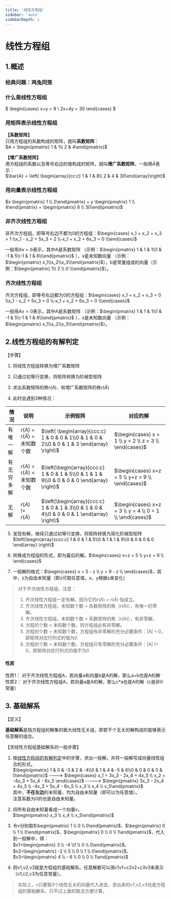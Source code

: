 ```yaml
---
title: '线性方程组'
sidebar: 'auto'
sidebarDepth: 1
---
```


# 线性方程组

## 1.概述
### 经典问题：鸡兔同笼


### 什么是线性方程组

$
\begin{cases}
x+y = 8 \\
2x+4y = 30
\end{cases}
$


### 用矩阵表示线性方程组
**【系数矩阵】**  
只用方程组的系数构成的矩阵，就叫**系数矩阵**：  
$A = \begin{pmatrix} 1 & 1\\  2 & 4\end{pmatrix}$  

**【增广系数矩阵】**  
用方程组的系数以及等号右边的值构成的矩阵，就叫**增广系数矩阵**，一般用$\bar{A}$表示：  
$\bar{A} = \left( \begin{array}{cc:c} 1 & 1 & 8\\  2 & 4 & 30\end{array}\right)$  


### 用向量表示线性方程组
$x \begin{pmatrix} 1 \\ 2\end{pmatrix} + y \begin{pmatrix} 1 \\ 4\end{pmatrix} = \begin{pmatrix} 8 \\ 30\end{pmatrix}$  

### 非齐次线性方程组

非齐次方程组，即等号右边不都为0的方程组：$\begin{cases} x_1 + x_2 + x_3 = 1 \\x_1 - x_2 + 5x_3 = 2 \\-x_1 + x_2 + 6x_3 = 0 \\\end{cases}$

一般用$Ax=b$表示，其中A是系数矩阵 （示例：$\begin{pmatrix} 1 & 1 & 1\\1 & -1 & 5\\-1 & 1 & 6\\\end{pmatrix}$ ），x是未知数向量 （示例：$\begin{pmatrix} x_1\\x_2\\x_3\\\end{pmatrix}$），b是常量组成的向量（示例：$\begin{pmatrix} 1\\ 2 \\ 0 \\\end{pmatrix}$）。


### 齐次线性方程组

齐次方程组，即等号右边都为0的方程组：$\begin{cases} x_1 + x_2 + x_3 = 0 \\x_1 - x_2 + 5x_3 = 0 \\-x_1 + x_2 + 6x_3 = 0 \\\end{cases}$

一般用$Ax=0$表示，其中A是系数矩阵 （示例：$\begin{pmatrix} 1 & 1 & 1\\1 & -1 & 5\\-1 & 1 & 6\\\end{pmatrix}$ ），x是未知数向量 （示例：$\begin{pmatrix} x_1\\x_2\\x_3\\\end{pmatrix}$）。  

## 2.线性方程组的有解判定

【步骤】  
1. 将线性方程组转换为增广系数矩阵

2. 只通过初等行变换，将矩阵转换为阶梯型矩阵

3. 求出系数矩阵的秩$r(A)$、和增广系数矩阵的秩$r(\bar{A})$  

4. 此时会遇到3种情况：

| 情况     | 说明                                | 示例矩阵                                                                                          | 对应的解                                                     |
|--------|-----------------------------------|-----------------------------------------------------------------------------------------------|----------------------------------------------------------|
| 有唯一解  | $r(A)$ = $r(\bar{A})$  = 未知数个数 | $\left( \begin{array}{ccc:c} 1 & 0 & 0 & 1\\0 & 1 & 0 & 2\\0 & 0 & 1 & 3 \end{array} \right)$ | $\begin{cases} x = 1 \\ y = 2 \\ z = 3 \\ \end{cases}$   |
| 有无穷多解 | $r(A)$ = $r(\bar{A})$  < 未知数个数 | $\left(\begin{array}{ccc:c} 1 & 0 & 1 & 5\\0 & 1 & 1 & 9\\0 & 0 & 0 & 0 \end{array} \right)$  | $\begin{cases} x+z = 5 \\ y+z = 9 \\ \end{cases}$        |
| 无解     | $r(A)$ != $r(\bar{A})$            | $\left(\begin{array}{ccc:c} 1 & 0 & 1 & 3\\0 & 1 & 0 & 4\\0 & 0 & 0 & 1 \end{array} \right)$  | $\begin{cases} x+z = 3 \\ y = 4 \\ 0 = 1 \\ \end{cases}$ |


5. 发现有解，继续只通过初等行变换，将矩阵转换为简化阶梯型矩阵 $\left(\begin{array}{ccc:c} 1 & 0 & 1 & 5\\0 & 1 & 1 & 9\\0 & 0 & 0 & 0 \end{array} \right)$

6. 转换成方程组的形式，即为最后的解。$\begin{cases} x+z = 5 \\ y+z = 9 \\ \end{cases}$

7. 一般解的格式：$\begin{cases} x = 5 - z \\ y = 9 - z \\ \end{cases}$，其中，z为自由未知量（即z可取任意值，x、y根据z来变化）

> 对于齐次线性方程组，注意：
> 1. 齐次线性方程组一定有解。因为它的$r(A)$ = $r(\bar{A})$ 恒成立。
> 2. 齐次线性方程组，未知数个数 = 系数矩阵的秩（r(A)），有唯一的零解。
> 3. 齐次线性方程组，未知数个数 > 系数矩阵的秩（r(A)），有非零解。
> 4. 方程的个数 < 未知数个数，则方程组必有非零解。
> 5. 方程的个数 = 未知数个数，方程组有非零解的充分必要条件：|A| = 0，即矩阵对应行列式的值为0
> 6. 方程的个数 = 未知数个数，方程组只有零解的充分必要条件：|A| != 0，即矩阵对应行列式的值不为0

#### 性质
性质1： 对于齐次线性方程组A，若向量a和向量b是A的解，那么a+b也是A的解  
性质2： 对于齐次线性方程组A，若向量a是A的解，那么c*a也是A的解（c是非0常量）

## 3. 基础解系

【定义】  

  **基础解系**是指方程组的解集的极大线性无关组，即若干个无关的解构成的能够表示任意解的组合。  

【求线性方程组基础解系的一般步骤】  

1. 按[线性方程组的有解判定](线性方程组.md#_2-线性方程组的有解判定)中的步骤，求出一般解，并将一般解写成向量线性组合的形式。  
   $\begin{pmatrix} 1 & 0 & -3 & 2 & -4\\0 & 1 & 4 & -5 & 6\\0 & 0 & 0 & 0 & 0\end{pmatrix}$  ---->   $\begin{cases} x_1 = 3x_3 - 2x_4 + 4x_5 \\ x_2 = -4x_3 + 5x_4 - 6x_5  \end{cases}$  -----> $\begin{pmatrix} 3x_3 - 2x_4 + 4x_5 \\ -4x_3 + 5x_4 - 6x_5 \\ x_3 \\ x_4 \\ x_5\end{pmatrix}$  
   其中，**不在左边**的未知量，均为自由未知量（即可以为任意值）。  
   注意系数为0的也是自由未知量。  

2. 将所有自由未知量看成一个向量v。  
   $\begin{pmatrix} x_3 \\ x_4 \\ x_5\end{pmatrix}$  

3. 令v分别取$\begin{pmatrix} 1 \\ 0 \\ 0\end{pmatrix}$、$\begin{pmatrix} 0 \\ 1 \\ 0\end{pmatrix}$、$\begin{pmatrix} 0 \\ 0 \\ 1\end{pmatrix}$，代入到一般解中，得：  
   $v1=\begin{pmatrix} 3 \\ -4 \\1 \\ 0 \\ 0\end{pmatrix}$、$v2=\begin{pmatrix} -2 \\ 5 \\ 0 \\ 1 \\ 0\end{pmatrix}$、$v3=\begin{pmatrix} 4 \\ - 6 \\ 0 \\ 0 \\ 1\end{pmatrix}$  

4. 则v1,v2,v3就是方程组的基础解系。任意解都可以用c1v1+c2v2+c3v3来表示（c1,c2,c3为任意常量）。

> 实际上，v只要取3个线性无关的向量代入进去，求出来的v1,v2,v3也是方程组的基础解系，只不过上面的取法方便计算。
